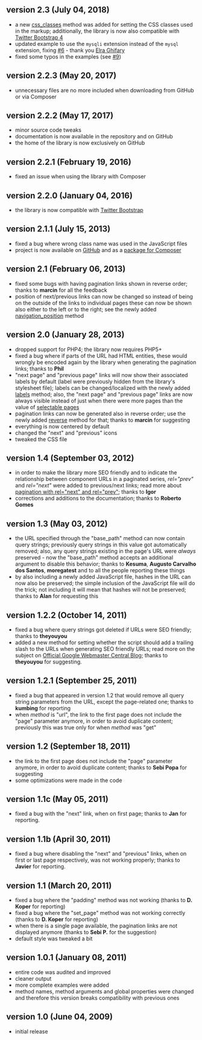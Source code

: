 ## version 2.3 (July 04, 2018)

- a new [css_classes](https://stefangabos.github.io/Zebra_Pagination/Zebra_Pagination/Zebra_Pagination.html#methodcss_classes) method was added for setting the CSS classes used in the markup; additionally, the library is now also compatible with [Twitter Bootstrap 4](http://getbootstrap.com/)
- updated example to use the `mysqli` extension instead of the `mysql` extension, fixing [#6](https://github.com/stefangabos/Zebra_Pagination/issues/6) - thank you [Elra Ghifary](https://github.com/elraghifary)
- fixed some typos in the examples (see [#9](https://github.com/stefangabos/Zebra_Pagination/pull/9))

## version 2.2.3 (May 20, 2017)

- unnecessary files are no more included when downloading from GitHub or via Composer

## version 2.2.2 (May 17, 2017)

- minor source code tweaks
- documentation is now available in the repository and on GitHub
- the home of the library is now exclusively on GitHub

## version 2.2.1 (February 19, 2016)

- fixed an issue when using the library with Composer

## version 2.2.0 (January 04, 2016)

- the library is now compatible with [Twitter Bootstrap](http://getbootstrap.com/)

## version 2.1.1 (July 15, 2013)

- fixed a bug where wrong class name was used in the JavaScript files
- project is now available on [GitHub](https://github.com/stefangabos/Zebra_Pagination/) and as a [package for Composer](https://packagist.org/packages/stefangabos/zebra_pagination)

## version 2.1 (February 06, 2013)

- fixed some bugs with having pagination links shown in reverse order; thanks to **marcin** for all the feedback
- position of next/previous links can now be changed so instead of being on the outside of the links to individual pages these can now be shown also either to the left or to the right; see the newly added [navigation_position](https://stefangabos.github.io/Zebra_Pagination/Zebra_Pagination/Zebra_Pagination.html#methodnavigation_position) method

## version 2.0 (January 28, 2013)

- dropped support for PHP4; the library now requires PHP5+
- fixed a bug where if parts of the URL had HTML entities, these would wrongly be encoded again by the library when generating the pagination links; thanks to **Phil**
- "next page" and "previous page" links will now show their associated labels by default (label were previously hidden from the library's stylesheet file); labels can be changed/localized with the newly added [labels](https://stefangabos.github.io/Zebra_Pagination/Zebra_Pagination/Zebra_Pagination.html#methodlabels) method; also, the "next page" and "previous page" links are now always visible instead of just when there were more pages than the value of [selectable pages](https://stefangabos.github.io/Zebra_Pagination/Zebra_Pagination/Zebra_Pagination.html#methodselectable_pages)
- pagination links can now be generated also in reverse order; use the newly added [reverse](https://stefangabos.github.io/Zebra_Pagination/Zebra_Pagination/Zebra_Pagination.html#methodreverse) method for that; thanks to **marcin** for suggesting
- everything is now centered by default
- changed the "next" and "previous" icons
- tweaked the CSS file

## version 1.4 (September 03, 2012)

- in order to make the library more SEO friendly and to indicate the relationship between component URLs in a paginated series, *rel="prev"* and *rel="next"* were added to previous/next links; read more about [pagination with rel="next" and rel="prev"](http://googlewebmastercentral.blogspot.de/2011/09/pagination-with-relnext-and-relprev.html); thanks to **Igor**
- corrections and additions to the documentation; thanks to **Roberto Gomes**

## version 1.3 (May 03, 2012)

- the URL specified through the "base_path" method can now contain query strings; previously query strings in this value got automatically removed; also, any query strings existing in the page's URL were *always* preserved - now the "base_path" method accepts an additional argument to disable this behavior; thanks to **Kesuma**, **Augusto Carvalho dos Santos**, **moregatest** and to all the people reporting these things
- by also including a newly added JavaScript file, hashes in the URL can now also be preserved; the simple inclusion of the JavaScript file will do the trick; not including it will mean that hashes will not be preserved; thanks to **Alan** for requesting this

## version 1.2.2 (October 14, 2011)

- fixed a bug where query strings got deleted if URLs were SEO friendly; thanks to **theyouyou**
- added a new method for setting whether the script should add a trailing slash to the URLs when generating SEO friendly URLs; read more on the subject on [Official Google Webmaster Central Blog](http://googlewebmastercentral.blogspot.com/2010/04/to-slash-or-not-to-slash.html); thanks to **theyouyou** for suggesting.

## version 1.2.1 (September 25, 2011)

- fixed a bug that appeared in version 1.2 that would remove all query string parameters from the URL, except the page-related one; thanks to **kumbing** for reporting
- when *method* is "url", the link to the first page does not include the "page" parameter anymore, in order to avoid duplicate content; previously this was true only for when *method* was "get"

## version 1.2 (September 18, 2011)

- the link to the first page does not include the "page" parameter anymore, in order to avoid duplicate content; thanks to **Sebi Popa** for suggesting
- some optimizations were made in the code

## version 1.1c (May 05, 2011)

- fixed a bug with the "next" link, when on first page; thanks to **Jan** for reporting.

## version 1.1b (April 30, 2011)

- fixed a bug where disabling the "next" and "previous" links, when on first or last page respectively, was not working properly; thanks to **Javier** for reporting.

## version 1.1 (March 20, 2011)

- fixed a bug where the "padding" method was not working (thanks to **D. Koper** for reporting)
- fixed a bug where the "set_page" method was not working correctly (thanks to **D. Koper** for reporting)
- when there is a single page available, the pagination links are not displayed anymore (thanks to **Sebi P.** for the suggestion)
- default style was tweaked a bit

## version 1.0.1 (January 08, 2011)

- entire code was audited and improved
- cleaner output
- more complete examples were added
- method names, method arguments and global properties were changed and therefore this version breaks compatibility with previous ones

## version 1.0 (June 04, 2009)

- initial release
